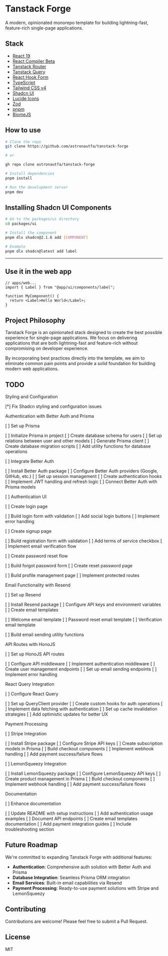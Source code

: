 # Tanstack Forge

A modern, opinionated monorepo template for building lightning-fast, feature-rich single-page applications.

## Stack

- [React 19](https://react.dev/)
- [React Compiler Beta](https://github.com/react-compiler/react-compiler)
- [Tanstack Router](https://tanstack.com/router)
- [Tanstack Query](https://tanstack.com/query)
- [React Hook Form](https://react-hook-form.com/)
- [TypeScript](https://www.typescriptlang.org/)
- [Tailwind CSS v4](https://tailwindcss.com/)
- [Shadcn UI](https://ui.shadcn.com/)
- [Lucide Icons](https://lucide.dev/)
- [Zod](https://zod.dev/)
- [pnpm](https://pnpm.io/)
- [BiomeJS](https://biomejs.dev/)

## How to use

```bash
# Clone the repo
git clone https://github.com/astronautfa/tanstack-forge

# or

gh repo clone astronautfa/tanstack-forge
```

```bash
# Install dependencies
pnpm install
```

```bash
# Run the development server
pnpm dev
```

## Installing Shadcn UI Components

```bash
# Go to the packages/ui directory
cd packages/ui
```

```bash
# Install the component
pnpm dlx shadcn@2.1.6 add [COMPONENT]
```

```bash
# Example
pnpm dlx shadcn@latest add label
```

---

## Use it in the web app

```tsx
// apps/web...
import { Label } from "@app/ui/components/label";

function MyComponent() {
  return <Label>Hello World</Label>;
}
```

## Project Philosophy

Tanstack Forge is an opinionated stack designed to create the best possible experience for single-page applications. We focus on delivering applications that are both lightning-fast and feature-rich without compromising on developer experience.

By incorporating best practices directly into the template, we aim to eliminate common pain points and provide a solid foundation for building modern web applications.

## TODO

Styling and Configuration

[*] Fix Shadcn styling and configuration issues

Authentication with Better Auth and Prisma

[ ] Set up Prisma

[ ] Initialize Prisma in project
[ ] Create database schema for users
[ ] Set up relations between user and other models
[ ] Generate Prisma client
[ ] Create database migration scripts
[ ] Add utility functions for database operations

[ ] Integrate Better Auth

[ ] Install Better Auth package
[ ] Configure Better Auth providers (Google, GitHub, etc.)
[ ] Set up session management
[ ] Create authentication hooks
[ ] Implement JWT handling and refresh logic
[ ] Connect Better Auth with Prisma models

[ ] Authentication UI

[ ] Create login page

[ ] Build login form with validation
[ ] Add social login buttons
[ ] Implement error handling

[ ] Create signup page

[ ] Build registration form with validation
[ ] Add terms of service checkbox
[ ] Implement email verification flow

[ ] Create password reset flow

[ ] Build forgot password form
[ ] Create reset password page

[ ] Build profile management page
[ ] Implement protected routes

Email Functionality with Resend

[ ] Set up Resend

[ ] Install Resend package
[ ] Configure API keys and environment variables
[ ] Create email templates

[ ] Welcome email template
[ ] Password reset email template
[ ] Verification email template

[ ] Build email sending utility functions

API Routes with HonoJS

[ ] Set up HonoJS API routes

[ ] Configure API middleware
[ ] Implement authentication middleware
[ ] Create user management endpoints
[ ] Set up email sending endpoints
[ ] Implement error handling

React Query Integration

[ ] Configure React Query

[ ] Set up QueryClient provider
[ ] Create custom hooks for auth operations
[ ] Implement data fetching with authentication
[ ] Set up cache invalidation strategies
[ ] Add optimistic updates for better UX

Payment Processing

[ ] Stripe Integration

[ ] Install Stripe package
[ ] Configure Stripe API keys
[ ] Create subscription models in Prisma
[ ] Build checkout components
[ ] Implement webhook handling
[ ] Add payment success/failure flows

[ ] LemonSqueezy Integration

[ ] Install LemonSqueezy package
[ ] Configure LemonSqueezy API keys
[ ] Create product management in Prisma
[ ] Build checkout components
[ ] Implement webhook handling
[ ] Add payment success/failure flows

Documentation

[ ] Enhance documentation

[ ] Update README with setup instructions
[ ] Add authentication usage examples
[ ] Document API endpoints
[ ] Create email templates documentation
[ ] Add payment integration guides
[ ] Include troubleshooting section

## Future Roadmap

We're committed to expanding Tanstack Forge with additional features:

- **Authentication**: Comprehensive auth solution with Better Auth and Prisma
- **Database Integration**: Seamless Prisma ORM integration
- **Email Services**: Built-in email capabilities via Resend
- **Payment Processing**: Ready-to-use payment solutions with Stripe and LemonSqueezy

## Contributing

Contributions are welcome! Please feel free to submit a Pull Request.

## License

MIT
